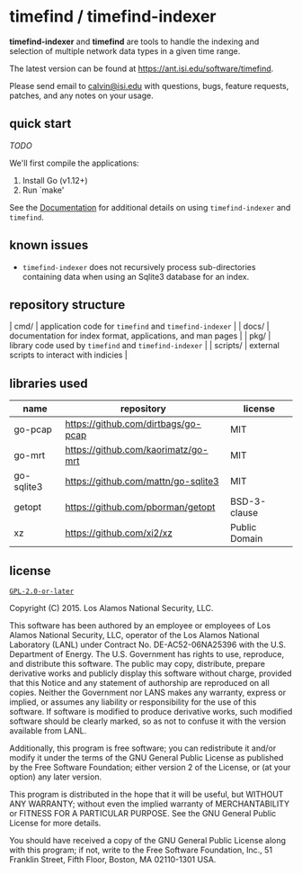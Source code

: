 # timefind / timefind-indexer

**timefind-indexer** and **timefind** are tools to handle the indexing and
selection of multiple network data types in a given time range.

The latest version can be found at <https://ant.isi.edu/software/timefind>.

Please send email to <calvin@isi.edu> with questions, bugs, feature
requests, patches, and any notes on your usage.

## quick start

*TODO*

We'll first compile the applications:
1. Install Go (v1.12+)
2. Run `make'

See the [Documentation](./docs) for additional details on using
`timefind-indexer` and `timefind`.

## known issues

* `timefind-indexer` does not recursively process sub-directories containing
  data when using an Sqlite3 database for an index.

## repository structure

| cmd/     | application code for `timefind` and `timefind-indexer`      |
| docs/    | documentation for index format, applications, and man pages |
| pkg/     | library code used by `timefind` and `timefind-indexer`      |
| scripts/ | external scripts to interact with indicies                  |

## libraries used

| name       | repository                          | license       |
| ---        | ---                                 | ---           |
| go-pcap    | https://github.com/dirtbags/go-pcap | MIT           |
| go-mrt     | https://github.com/kaorimatz/go-mrt | MIT           |
| go-sqlite3 | https://github.com/mattn/go-sqlite3 | MIT           |
| getopt     | https://github.com/pborman/getopt   | BSD-3-clause  |
| xz         | https://github.com/xi2/xz           | Public Domain |

## license

[`GPL-2.0-or-later`](./LICENSE)

Copyright (C) 2015. Los Alamos National Security, LLC.

This software has been authored by an employee or employees of Los
Alamos National Security, LLC, operator of the Los Alamos National
Laboratory (LANL) under Contract No. DE-AC52-06NA25396 with the U.S.
Department of Energy.  The U.S. Government has rights to use, reproduce,
and distribute this software.  The public may copy, distribute, prepare
derivative works and publicly display this software without charge,
provided that this Notice and any statement of authorship are reproduced
on all copies.  Neither the Government nor LANS makes any warranty,
express or implied, or assumes any liability or responsibility for the
use of this software.  If software is modified to produce derivative
works, such modified software should be clearly marked, so as not to
confuse it with the version available from LANL.

Additionally, this program is free software; you can redistribute it
and/or modify it under the terms of the GNU General Public License as
published by the Free Software Foundation; either version 2 of the
License, or (at your option) any later version.

This program is distributed in the hope that it will be useful,
but WITHOUT ANY WARRANTY; without even the implied warranty of
MERCHANTABILITY or FITNESS FOR A PARTICULAR PURPOSE.  See the
GNU General Public License for more details.

You should have received a copy of the GNU General Public License along
with this program; if not, write to the Free Software Foundation, Inc.,
51 Franklin Street, Fifth Floor, Boston, MA 02110-1301 USA.
